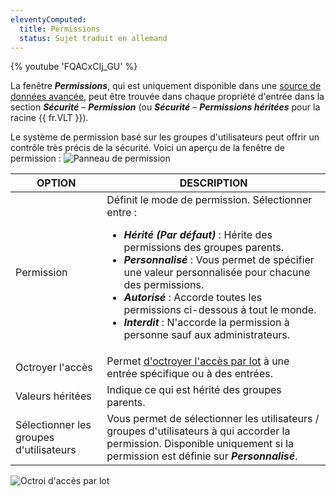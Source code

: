 ```yaml
---
eleventyComputed:
  title: Permissions
  status: Sujet traduit en allemand
---
```

{% youtube 'FQACxCIj_GU' %}

La fenêtre ***Permissions***, qui est uniquement disponible dans une [source de données avancée](/rdm/windows/data-sources/data-sources-types/advanced-data-sources/), peut être trouvée dans chaque propriété d'entrée dans la section ***Sécurité*** – ***Permission*** (ou ***Sécurité*** – ***Permissions héritées*** pour la racine {{ fr.VLT }}).

Le système de permission basé sur les groupes d'utilisateurs peut offrir un contrôle très précis de la sécurité. Voici un aperçu de la fenêtre de permission :
![Panneau de permission](https://cdnweb.devolutions.net/docs/docs_en_rdm_windows_RDMWin6083.png)

| OPTION              | DESCRIPTION                                                                                                                |
|---------------------|----------------------------------------------------------------------------------------------------------------------------|
| Permission          | Définit le mode de permission. Sélectionner entre : <br> <ul><li>***Hérité (Par défaut)*** : Hérite des permissions des groupes parents.</li><li>***Personnalisé*** : Vous permet de spécifier une valeur personnalisée pour chacune des permissions.</li><li>***Autorisé*** : Accorde toutes les permissions ci-dessous à tout le monde.</li><li>***Interdit*** : N'accorde la permission à personne sauf aux administrateurs.</li></ul>                                                                                                           |
| Octroyer l'accès    | Permet [d'octroyer l'accès par lot](/rdm/commands/administration/settings/system-settings/vault-management/default-permissions/batch-grant-access/) à une entrée spécifique ou à des entrées.              |
| Valeurs héritées    | Indique ce qui est hérité des groupes parents.                                                                            |
| Sélectionner les groupes d'utilisateurs  | Vous permet de sélectionner les utilisateurs / groupes d'utilisateurs à qui accorder la permission. Disponible uniquement si la permission est définie sur ***Personnalisé***. |

![Octroi d'accès par lot](https://cdnweb.devolutions.net/docs/docs_en_rdm_windows_RDMWin6082.png)
